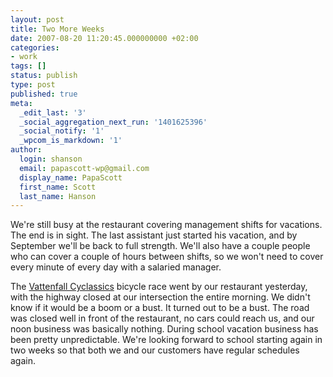 ```yaml
---
layout: post
title: Two More Weeks
date: 2007-08-20 11:20:45.000000000 +02:00
categories:
- work
tags: []
status: publish
type: post
published: true
meta:
  _edit_last: '3'
  _social_aggregation_next_run: '1401625396'
  _social_notify: '1'
  _wpcom_is_markdown: '1'
author:
  login: shanson
  email: papascott-wp@gmail.com
  display_name: PapaScott
  first_name: Scott
  last_name: Hanson
---
```

<p>We're still busy at the restaurant covering management shifts for vacations. The end is in sight. The last assistant just started his vacation, and by September we'll be back to full strength. We'll also have a couple people who can cover a couple of hours between shifts, so we won't need to cover every minute of every day with a salaried manager.</p>
<p>The <a href="http://www.vattenfall-cyclassics.de/">Vattenfall Cyclassics</a> bicycle race went by our restaurant yesterday, with the highway closed at our intersection the entire morning. We didn't know if it would be a boom or a bust. It turned out to be a bust. The road was closed well in front of the restaurant, no cars could reach us, and our noon business was basically nothing. During school vacation business has been pretty unpredictable. We're looking forward to school starting again in two weeks so that both we and our customers have regular schedules again.</p>

